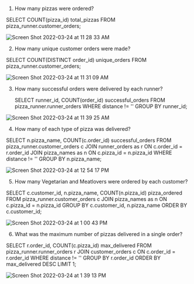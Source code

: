 1. How many pizzas were ordered?

  SELECT COUNT(pizza_id) total_pizzas
  FROM pizza_runner.customer_orders;
  
  ![Screen Shot 2022-03-24 at 11 28 33 AM](https://user-images.githubusercontent.com/85157023/159806628-22059fd2-7b65-491c-8c2a-20f58519eca7.png)


2. How many unique customer orders were made?

  SELECT COUNT(DISTINCT order_id) unique_orders
  FROM pizza_runner.customer_orders;
  
  ![Screen Shot 2022-03-24 at 11 31 09 AM](https://user-images.githubusercontent.com/85157023/159806942-d861a853-0fe8-4ab4-a2a6-431845d6f07e.png)
  
3. How many successful orders were delivered by each runner?

   SELECT runner_id, COUNT(order_id) successful_orders
   FROM pizza_runner.runner_orders
   WHERE distance != ''
   GROUP BY runner_id;

![Screen Shot 2022-03-24 at 11 39 25 AM](https://user-images.githubusercontent.com/85157023/159807854-1d24cebe-b4c4-4998-b887-9f8a47b9e6ff.png)

4. How many of each type of pizza was delivered?

SELECT n.pizza_name, COUNT(c.order_id) successful_orders
FROM pizza_runner.customer_orders c
JOIN runner_orders as r
ON c.order_id = r.order_id
JOIN pizza_names as n
ON c.pizza_id = n.pizza_id
WHERE distance != ''
GROUP BY n.pizza_name;

![Screen Shot 2022-03-24 at 12 54 17 PM](https://user-images.githubusercontent.com/85157023/159815308-853848ea-688f-41ad-9ca1-cb679d25f385.png)

5. How many Vegetarian and Meatlovers were ordered by each customer?

SELECT c.customer_id, n.pizza_name, COUNT(n.pizza_id) pizza_ordered
FROM pizza_runner.customer_orders c
JOIN pizza_names as n
ON c.pizza_id = n.pizza_id
GROUP BY c.customer_id, n.pizza_name
ORDER BY c.customer_id;

![Screen Shot 2022-03-24 at 1 00 43 PM](https://user-images.githubusercontent.com/85157023/159815837-8328fbbd-48ef-44d4-b079-a3a2562e7677.png)

6. What was the maximum number of pizzas delivered in a single order?

SELECT r.order_id, COUNT(c.pizza_id) max_delivered
FROM pizza_runner.runner_orders r
JOIN customer_orders c
ON c.order_id = r.order_id
WHERE distance != '' 
GROUP BY r.order_id
ORDER BY max_delivered DESC
LIMIT 1;

![Screen Shot 2022-03-24 at 1 39 13 PM](https://user-images.githubusercontent.com/85157023/159819202-73175fc4-7f4a-4d8f-bb68-d0f48fa6acc1.png)


